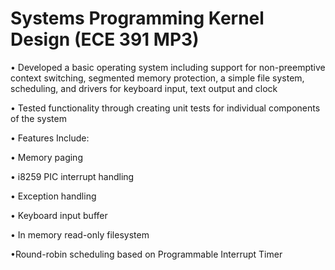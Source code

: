 # Systems Programming Kernel Design (ECE 391 MP3)

• Developed a basic operating system including support for non-preemptive context switching, segmented memory protection, a simple file system, scheduling, and drivers for keyboard input, text output and clock

• Tested functionality through creating unit tests for individual components of the system

• Features Include:

  • Memory paging

  • i8259 PIC interrupt handling
  
  • Exception handling
  
  • Keyboard input buffer
  
  • In memory read-only filesystem
  
  •Round-robin scheduling based on Programmable Interrupt Timer
